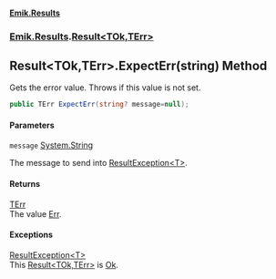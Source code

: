 #### [Emik.Results](index.md 'index')
### [Emik.Results](Emik.Results.md 'Emik.Results').[Result&lt;TOk,TErr&gt;](Result_TOk,TErr_.md 'Emik.Results.Result<TOk,TErr>')

## Result<TOk,TErr>.ExpectErr(string) Method

Gets the error value. Throws if this value is not set.

```csharp
public TErr ExpectErr(string? message=null);
```
#### Parameters

<a name='Emik.Results.Result_TOk,TErr_.ExpectErr(string).message'></a>

`message` [System.String](https://docs.microsoft.com/en-us/dotnet/api/System.String 'System.String')

The message to send into [ResultException&lt;T&gt;](ResultException_T_.md 'Emik.Results.ResultException<T>').

#### Returns
[TErr](Result_TOk,TErr_.md#Emik.Results.Result_TOk,TErr_.TErr 'Emik.Results.Result<TOk,TErr>.TErr')  
The value [Err](Result_TOk,TErr_.Err().md 'Emik.Results.Result<TOk,TErr>.Err').

#### Exceptions

[ResultException&lt;T&gt;](ResultException_T_.md 'Emik.Results.ResultException<T>')  
This [Result&lt;TOk,TErr&gt;](Result_TOk,TErr_.md 'Emik.Results.Result<TOk,TErr>') is [Ok](Result_TOk,TErr_.Ok().md 'Emik.Results.Result<TOk,TErr>.Ok').